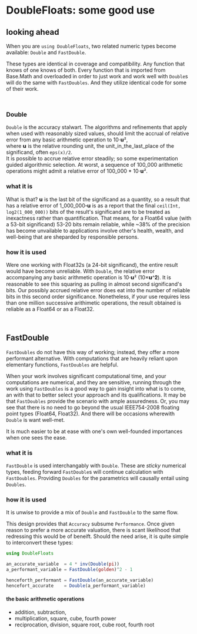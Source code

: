 # DoubleFloats: some good use


## looking ahead

When you are `using DoubleFloats`, two related numeric types become available: `Double` and `FastDouble`.

These types are identical in coverage and compatibility. Any function that knows of one knows of both.
Every function that is imported from Base.Math and overloaded in order to just work and work well with
`Double`s will do the same with `FastDoubles`.  And they utilize identical code for some of their work.

```
 
```

### Double


`Double` is the accuracy stalwart.  The algorithms and refinements that apply when used with reasonably
sized values, should limit the accrual of relative error from any basic arithmetic operation to 10⋅𝘂²,    
where 𝘂 is the relative rounding unit, the unit_in_the_last_place of the significand, often `eps(x)/2`.   
It is possible to accrue relative error steadily; so some experimentation guided algorithmic selection.
At worst, a sequence of 100_000 arithmetic operations might admit a relative error of 100_000 * 10⋅𝘂².

### what it is

What is that? 𝘂 is the last bit of the significand as a quantity, so a result that has a relative error
of 1_000_000⋅𝘂 is as a report that the final `ceil(Int, log2(1_000_000))` bits of the result's significand
are to be treated as inexactness rather than quantification. That means, for a Float64 value
(with a 53-bit significand) 53-20 bits remain reliable, while ~38% of the precision has become unvailable
to applications involve other's health, wealth, and well-being that are sheparded by responsible persons.

### how it is used

Were one working with Float32s (a 24-bit significand), the entire result would have become unreliable.
With `Double`, the relative error accompanying any basic arithmetic operation is 10⋅𝘂² (10×𝘂^𝟐).
It is reasonable to see this squaring as pulling in almost second significand's bits.  Our possibly
accrued relative error does eat into the number of reliable bits in this second order significance.
Nonetheless, if your use requires less than one million successive arithimetic operations, the
result obtained is reliable as a Float64 or as a Float32.

```
 
```


## FastDouble

`FastDoubles` do not have this way of working; instead, they offer a more performant alternative.
With computations that are heavily reliant upon elementary functions, `FastDoubles` are helpful.

When your work involves significant computational time, and your computations are numerical,
and they are sensitive, running through the work using `FastDoubles` is a good way to gain
insight into what is to come, an with that to better select your approach and its qualifications.
It may be that `FastDoubles` provide the scenario with ample assuredness.  Or, you may see that
there is no need to go beyond the usual IEEE754-2008 floating point types (Float64, Float32).
And there will be occasions wherewith `Double` is want well-met.

It is much easier to be at ease with one's own well-founded importances when one sees the ease.


### what it is

`FastDouble` is used interchangably with `Double`.  These are _sticky_ numerical types, feeding
forward `FastDouble`s will continue calculation with `FastDoubles`.  Providing `Doubles` for the
parametrics will causally entail using `Doubles`.

### how it is used

It is unwise to provide a mix of `Double` and `FastDouble` to the same flow.

This design provides that `Accuracy` subsume `Performance`.  Once given reason
to prefer a more accurate valuation, there is scant likelihood that redressing this would
be of beneift.  Should the need arise, it is quite simple to interconvert these types:

```julia
using DoubleFloats

an_accurate_variable  = 4 * inv(Double(pi))
a_performant_variable = FastDouble(golden)^2 - 1

henceforth_performant = FastDouble(an_accurate_variable)
hencefort_accurate    = Double(a_performant_variable)
```




#### the basic arithmetic operations
- addition, subtraction, 
- multiplication, square, cube, fourth power
- reciprocation, division, square root, cube root, fourth root




